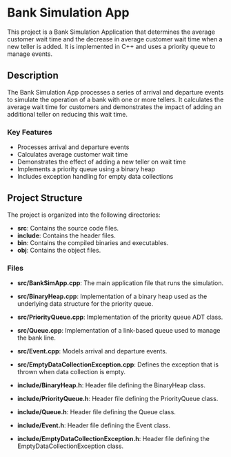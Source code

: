 # Bank Simulation App

This project is a Bank Simulation Application that determines the average customer wait time and the decrease in average customer wait time when a new teller is added. It is implemented in C++ and uses a priority queue to manage events.

## Description

The Bank Simulation App processes a series of arrival and departure events to simulate the operation of a bank with one or more tellers. It calculates the average wait time for customers and demonstrates the impact of adding an additional teller on reducing this wait time.

### Key Features

- Processes arrival and departure events
- Calculates average customer wait time
- Demonstrates the effect of adding a new teller on wait time
- Implements a priority queue using a binary heap
- Includes exception handling for empty data collections

## Project Structure

The project is organized into the following directories:

- **src**: Contains the source code files.
- **include**: Contains the header files.
- **bin**: Contains the compiled binaries and executables.
- **obj**: Contains the object files.

### Files

- **src/BankSimApp.cpp**: The main application file that runs the simulation.
- **src/BinaryHeap.cpp**: Implementation of a binary heap used as the underlying data structure for the priority queue.
- **src/PriorityQueue.cpp**: Implementation of the priority queue ADT class.
- **src/Queue.cpp**: Implementation of a link-based queue used to manage the bank line.
- **src/Event.cpp**: Models arrival and departure events.
- **src/EmptyDataCollectionException.cpp**: Defines the exception that is thrown when data collection is empty.

- **include/BinaryHeap.h**: Header file defining the BinaryHeap class.
- **include/PriorityQueue.h**: Header file defining the PriorityQueue class.
- **include/Queue.h**: Header file defining the Queue class.
- **include/Event.h**: Header file defining the Event class.
- **include/EmptyDataCollectionException.h**: Header file defining the EmptyDataCollectionException class.

